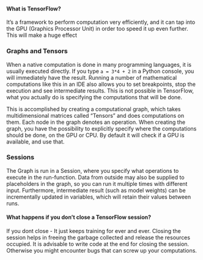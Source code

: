 #### What is TensorFlow?

It’s a framework to perform computation very efficiently, and it can tap into the GPU (Graphics Processor Unit) in order too speed it up even further. This will make a huge effect

### Graphs and Tensors

When a native computation is done in many programming languages, it is usually executed directly. If you type
`a = 3*4 + 2` in a Python console, you will immediately have the result. Running a number of mathematical computations like this in an IDE also allows you to set breakpoints, stop the execution and see intermediate results. This is not possible in TensorFlow, what you actually do is specifying the computations that will be done.

This is accomplished by creating a computational graph, which takes multidimensional matrices called “Tensors” and does computations on them. Each node in the graph denotes an operation. When creating the graph, you have the possibility to explicitly specify where the computations should be done, on the GPU or CPU. By default it will check if a GPU is available, and use that.

### Sessions

The Graph is run in a Session, where you specify what operations to execute in the run-function. Data from outside may also be supplied to placeholders in the graph, so you can run it multiple times with different input. Furthermore, intermediate result (such as model weights) can be incrementally updated in variables, which will retain their values between runs.

#### What happens if you don’t close a TensorFlow session?

If you dont close - It just keeps training for ever and ever.
Closing the session helps in freeing the garbage collected and release the resources occupied. It is advisable to write code at the end for closing the session. Otherwise you might encounter bugs that can screw up your computations.

